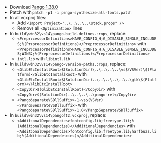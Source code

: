 * Download [Pango 1.38.0](http://ftp.gnome.org/pub/GNOME/sources/pango/1.38/pango-1.38.0.tar.xz)
* Patch with `patch -p1 -i pango-synthesize-all-fonts.patch`
* In all vcxproj files:
	* Add `<Import Project="..\..\..\..\stack.props" />`
	* Remove all `<Optimization>` lines
* In `build\win32\vs14\pango-build-defines.props`, replace:
	* `<PreprocessorDefinitions>HAVE_CONFIG_H;G_DISABLE_SINGLE_INCLUDES;%(PreprocessorDefinitions)</PreprocessorDefinitions>` with `<PreprocessorDefinitions>HAVE_CONFIG_H;G_DISABLE_SINGLE_INCLUDES;WIN32;%(PreprocessorDefinitions)</PreprocessorDefinitions>`
	* `intl.lib` with `libintl.lib`
* In `build\win32\vs14\pango-version-paths.props`, replace:
	* `<GlibEtcInstallRoot>$(SolutionDir)\..\..\..\..\vs$(VSVer)\$(Platform)</GlibEtcInstallRoot>` with `<GlibEtcInstallRoot>$(SolutionDir)..\..\..\..\..\..\gtk\$(Platform)</GlibEtcInstallRoot>`
	* `<CopyDir>$(GlibEtcInstallRoot)</CopyDir>` with `<CopyDir>$(SolutionDir)..\..\..\..\pango-rel</CopyDir>`
	* `<PangoSeparateVSDllSuffix>-1-vs$(VSVer)</PangoSeparateVSDllSuffix>` with `<PangoSeparateVSDllSuffix>-1.0</PangoSeparateVSDllSuffix>`
 * In `build\win32\vs14\pangoft2.vcxproj`, replace:
	* `<AdditionalDependencies>fontconfig.lib;freetype.lib;%(AdditionalDependencies)</AdditionalDependencies>` with
`<AdditionalDependencies>fontconfig.lib;freetype.lib;harfbuzz.lib;%(AdditionalDependencies)</AdditionalDependencies>`
